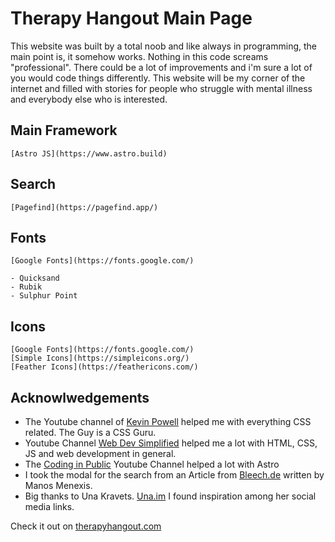 # Therapy Hangout Main Page

This website was built by a total noob and like always in programming,
the main point is, it somehow works. Nothing in this code screams "professional". There could be a lot of improvements and i'm sure a lot of you would code things differently.
This website will be my corner of the internet and filled with stories for people who struggle with mental illness and everybody else who is interested. 
 

## Main Framework
    [Astro JS](https://www.astro.build)

## Search
    [Pagefind](https://pagefind.app/)
## Fonts
    [Google Fonts](https://fonts.google.com/)

    - Quicksand
    - Rubik
    - Sulphur Point

## Icons
    [Google Fonts](https://fonts.google.com/)
    [Simple Icons](https://simpleicons.org/)
    [Feather Icons](https://feathericons.com/)

## Acknowlwedgements

- The Youtube channel of
[Kevin Powell](https://www.youtube.com/@KevinPowell)
helped me with everything CSS related. The Guy is a CSS Guru.
- Youtube Channel
[Web Dev Simplified](https://www.youtube.com/@WebDevSimplified)
helped me a lot with HTML, CSS, JS and web development in general.
- The
[Coding in Public](https://www.youtube.com/@CodinginPublic)
Youtube Channel helped a lot with Astro
- I took the modal for the search from an Article from
[Bleech.de](https://bleech.de/en/blog/creating-a-modal-using-the-dialog-html-element/)
written by Manos Menexis.
- Big thanks to Una Kravets.
[Una.im](https://una.im/)
I found inspiration among her social media links.


Check it out on [therapyhangout.com](https://therapyhangout.com)